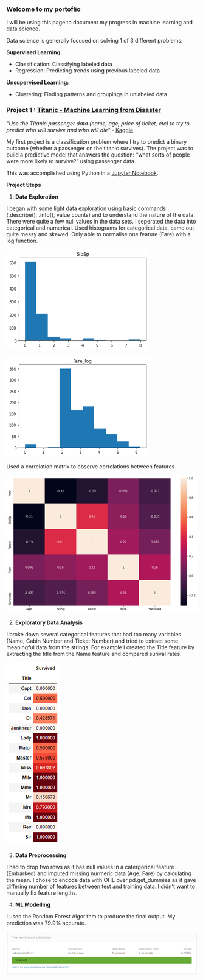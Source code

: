 ### Welcome to my portoflio

I will be using this page to document my progress in machine learning and data science.

Data science is generally focused on solving 1 of 3 different problems:

**Supervised Learning:**
-	Classification: Classifying labeled data
-	Regression: Predicting trends using previous labeled data

**Unsupervised Learning:**
-	Clustering: Finding patterns and groupings in unlabeled data




### Project 1 : [Titanic - Machine Learning from Disaster](https://github.com/rx229/Tony_Portfolio/tree/main/Titanic)

*"Use the Titanic passenger data (name, age, price of ticket, etc) to try to predict who will survive and who will die"* - [Kaggle](https://www.kaggle.com/c/titanic)

My first project is a classification problem where I try to predict a binary outcome (whether a passenger on the titanic survives). The project was to build a predictive model that answers the question: “what sorts of people were more likely to survive?” using passenger data.

This was accomplished using Python in a [Jupyter Notebook](https://github.com/rx229/Tony_Portfolio/blob/main/Titanic/Titanic.ipynb). 

**Project Steps**

1. **Data Exploration**

I began with some light data exploration using basic commands (.describe(), .info(), value counts) and to understand the nature of the data. There were quite a few null values in the data sets.
I seperated the data into categorical and numerical.
Used histograms for categorical data, came out quite messy and skewed. Only able to normalise one feature (Fare) with a log function.


![image1](Images/skewed.png)

![image2](Images/normal.png)

Used a correlation matrix to observe correlations between features

![image3](Images/Correlation%20Matrix.png)

2. **Exploratory Data Analysis**

I broke down several categorical features that had too many variables (Name, Cabin Number and Ticket Number) and tried to extract some meaningful data from the strings. For example I created the Title feature by extracting the title from the Name feature and compared surival rates.

![image4](Images/Feature.PNG)

3. **Data Preprocessing**

I had to drop two rows as it has null values in a catergorical feature (Embarked) and imputed missing nurmeric data (Age, Fare) by calculating the mean.
I chose to encode data with OHE over pd.get_dummies as it gave differing number of features between test and training data. I didn't want to manually fix feature lengths. 

4. **ML Modelling**

I used the Random Forest Algorithm to produce the final output. My prediction was 79.9% accurate.

![image5](Images/Results.PNG)

